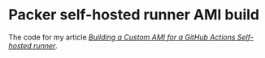 # Packer self-hosted runner AMI build

The code for my article *[Building a Custom AMI for a GitHub Actions Self-hosted runner](https://periodical.pages.dev/posts/custom-ami-self-hosted-runner/)*.
